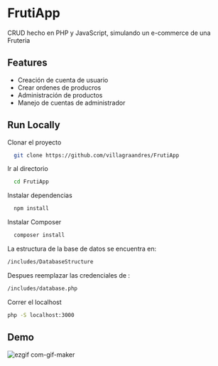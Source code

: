 
# FrutiApp

CRUD hecho en PHP y JavaScript, simulando un e-commerce de una Fruteria 

## Features

- Creación de cuenta de usuario
- Crear ordenes de producros
- Administración de productos
- Manejo de cuentas de administrador


## Run Locally

Clonar el proyecto
```bash
  git clone https://github.com/villagraandres/FrutiApp
```

Ir al directorio

```bash
  cd FrutiApp
```

Instalar dependencias

```bash
  npm install
```

Instalar Composer

```bash
  composer install
```

La estructura de la base de datos se encuentra en: 
```bash
/includes/DatabaseStructure
```
Despues reemplazar las credenciales de :
```bash
/includes/database.php
```
Correr el localhost
```bash
php -S localhost:3000
```


## Demo
![ezgif com-gif-maker](https://user-images.githubusercontent.com/82686244/178617846-e8aa5e37-5145-4f02-a02b-02129acfc241.gif)



